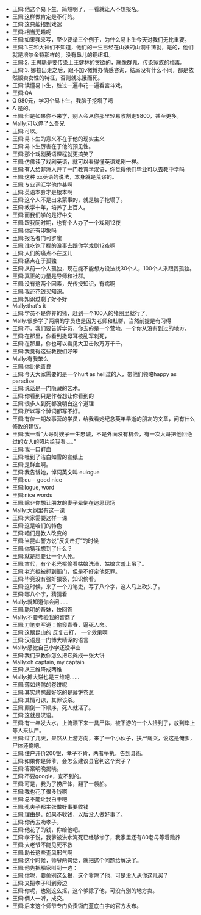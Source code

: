 - 王佩:他这个易卜生，简短明了，一看就让人不想报名。
- 王佩:这样做肯定是不行的。
- 王佩:这只能招到戏迷
- 王佩:相当无趣呢
- 王佩:如果我来写，至少要举三个例子，为什么易卜生今天对我们无比重要。
- 王佩:1.三和大神们不知道，他们的一生已经在山妖的山洞中铸就，是的，他们就是培尔金特那样的，没有鼻儿的铜纽扣。
- 王佩:2. 王思聪是要传染上王健林的贪欲的，就像群鬼，传染家族的梅毒。
- 王佩:3. 娜拉出走之后，跟不加v微博办情感咨询，结局没有什么不同，都是依然贩卖女性的特征，否则就冻饿而死。
- 王佩:读懂易卜生，胜过一遍串花一遍看宫斗戏。
- 王佩:QA
- Q 980元，学习个易卜生，我脑子挖塌了吗
- A 是的。
- 王佩:但是如果你不来学，别人会从你那里轻易收割走9800，甚至更多。
- Mally:可以停了么吾兄
- 王佩:可以。
- 王佩:易卜生的意义不在于他的现实主义
- 王佩:易卜生厉害在于他的预见性。
- 王佩:那个戏剧英语课程就更搞笑了
- 王佩:仿佛读了戏剧英语，就可以看得懂英语戏剧一样。
- 王佩:有人给非洲人开了一门教育学汉语，你觉得他们毕业可以去教中学吗
- 王佩:这种 xx英语的说法，本身就是荒谬的。
- 王佩:专业词汇学他作甚啊
- 王佩:英语本身才是根本啊
- 王佩:这个人不是出来蒙事的，就是脑子挖塌了。
- 王佩:教学十年，培养了上百人。
- 王佩:而我们学的是好中文
- 王佩:跟我同时期，也有个人办了一个戏剧12夜
- 王佩:你还有印象吗
- 王佩:报名者门可罗雀
- 王佩:谁吃饱了撑的没事去跟你学戏剧12夜啊
- 王佩:人们的痛点不在这儿
- 王佩:痛点在于孤独
- 王佩:从前一个人孤独，现在能不能想方设法找30个人，100个人来跟我孤独。
- 王佩:真正的力量是导师和社群。
- 王佩:没有这两个因素，光传授知识，有病啊
- 王佩:我还花钱买知识。
- 王佩:知识过剩了好不好
- Mally:that's it
- 王佩:学员不是你养的猪，赶到一个100人的猪圈里就行了。
- Mally:很多学了两期的学员也是因为老师和社群，当然前提是有习得
- 王佩:不，我们要告诉学员，你去的是一个营地，一个你从没有到过的地方。
- 王佩:在那里，你看到撒母耳被乱军刺死，
- 王佩:在那里，你也可以看见大卫击败万万千千。
- 王佩:我觉得这些教授们好笨
- Mally:有我笨么
- 王佩:你比他善良
- 王佩:今天大家需要的是一个hurt as hell过的人，带他们领略happy as paradise
- 王佩:说话是一门隐藏的艺术。
- 王佩:你看到只是作者想让你看到的
- 王佩:很多人到死都没明白这个道理
- 王佩:所以写个悼词都写不好。
- 王佩:有位一期故事营的学员，给我看她纪念英年早逝的朋友的文章，问有什么修改的建议。
- 王佩:我一看“大哥对嫂子一生忠诚，不是外面没有机会，有一次大哥把他回绝过的女人的照片给我看。。。”
- 王佩:我一口鲜血
- 王佩:吐到了洁白如雪的宣纸上
- 王佩:是鲜血啊。
- 王佩:我告诉她，悼词英文叫 eulogue
- 王佩:eu-- good nice
- 王佩:logue, word
- 王佩:nice words
- 王佩:除非你想让朋友的妻子晕倒在追思现场
- Mally:大纲里有这一课
- 王佩:大家需要这样一课
- 王佩:这是咱们的特色
- 王佩:咱们是教人改变的
- 王佩:当昆山警方说“反复击打”的时候
- 王佩:你猜我想到了什么？
- 王佩:就是想要让一个人死。
- 王佩:古代，有个老光棍偷看姑娘洗澡，姑娘含羞上吊了。
- 王佩:老光棍被抓到衙门，但是不好定他死罪。
- 王佩:毕竟没有强奸猥亵，知识偷看。
- 王佩:这时候，来了一个刀笔吏，写了八个字，这人马上砍头了。
- 王佩:哪八个字，猜猜看
- Mally:就知道你会问……
- 王佩:聪明的吾妹，快回答
- Mally:不要考验我的智商了
- 王佩:刀笔吏写道：偷窥青春，逼死人命。
- 王佩:这跟昆山的 反复击打， 一个效果啊
- 王佩:汉语是一门博大精深的语言
- Mally:感觉自己小学还没毕业
- 王佩:我们来教你怎么把它摊成一张大饼
- Mally:oh captain, my captain
- 王佩:从三维降成两维
- Mally:摊大饼也是三维吧……
- 王佩:薄如烤鸭的卷饼呢
- 王佩:其实烤鸭最好吃的是薄饼卷葱
- 王佩:其情可谅，其罪该杀。
- 王佩:颠倒一下顺序，死人就活了。
- 王佩:这就是汉语。
- 王佩:有一年发大水，上流漂下来一具尸体，被下游的一个人捡到了，放到岸上等人来认尸。
- 王佩:过了几天，果然从上游方向，来了一个小伙子，扶尸痛哭，说这是俺爹，尸体还俺吧。
- 王佩:住户开价200银，孝子不肯，两者争执，告到县衙。
- 王佩:如果你是师爷，会怎么建议县官判这个案子？
- 王佩:答案明晚揭晓。
- 王佩:不要google，查不到的。
- 王佩:可是，我为了捞尸体，翻了一艘船。
- 王佩:我也花了很多钱啊
- 王佩:总不能让我白干吧
- 王佩:孔夫子都主张做好事要收钱
- 王佩:理由是，如果不收钱，以后没人做好事了。
- 王佩:你再去劝孝子。
- 王佩:他花了的钱，你给他吧。
- 王佩:孝子说，我爹被洪水淹死已经够惨了，我家里还有80老母等着赡养
- 王佩:大老爷不能见死不救
- 王佩:助长这些歪风邪气啊
- 王佩:这个时候，师爷两句话，就把这个问题给解决了。
- 王佩:他先把船家叫到一边：
- 王佩:你呢，要价别这么狠，这个爹除了他，可是没人从你这儿买？
- 王佩:又把孝子叫到旁边
- 王佩:你呢，也别这么抠，这个爹除了他，可没有别的地方卖。
- 王佩:俩人一听，成交。
- 王佩:后来这个师爷专门负责衙门蓝底白字的官方发布。
